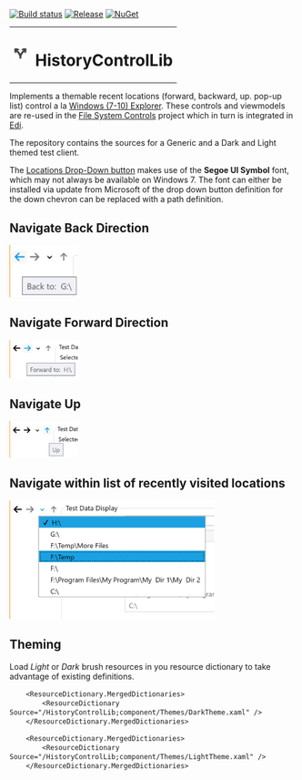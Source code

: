 [![Build status](https://ci.appveyor.com/api/projects/status/b5aljj6ec5cn10c0/branch/master?svg=true)](https://ci.appveyor.com/project/Dirkster99/historycontrollib/branch/master)
[![Release](https://img.shields.io/github/release/Dirkster99/MRULib.svg)](https://github.com/Dirkster99/MRULib/releases/latest)
[![NuGet](https://img.shields.io/nuget/dt/Dirkster.HistoryControlLib.svg)](http://nuget.org/packages/Dirkster.HistoryControlLib)

<table border="0" width="100%">
<tr>
    <td><img src="https://github.com/Dirkster99/Docu/blob/master/HistoryControlLib/Branch_32x.png?raw=true" width="24"/></td> <td><h1>HistoryControlLib</h1></td>
</tr>
</table>

Implements a themable recent locations (forward, backward, up. pop-up list) control a la <a href="https://github.com/Dirkster99/fsc/wiki/FSC-Windows-Explorer-(Cloned)">Windows (7-10) Explorer</a>.
These controls and viewmodels are re-used in the <a href="https://github.com/Dirkster99/fsc">File System Controls</a> project which in turn is integrated in <a href="https://github.com/Dirkster99/Edi">Edi</a>.

The repository contains the sources for a Generic and a Dark and Light themed test client.

The <a href="https://github.com/Dirkster99/HistoryControlLib/blob/master/source/HistoryControlLib/Controls/LocationsDropDown.xaml">Locations Drop-Down button</a> makes use of the **Segoe UI Symbol** font, which may not
always be available on Windows 7. The font can either be installed via update from Microsoft of the drop down
button definition for the down chevron can be replaced with a path definition.

## Navigate Back Direction
<img src="https://github.com/Dirkster99/Docu/blob/master/HistoryControlLib/Screenshots/Back.png?raw=true" width="120">

## Navigate Forward Direction
<img src="https://github.com/Dirkster99/Docu/blob/master/HistoryControlLib/Screenshots/Forward.png?raw=true" width="120">

## Navigate Up
<img src="https://github.com/Dirkster99/Docu/blob/master/HistoryControlLib/Screenshots/Up.png?raw=true" width="120">

## Navigate within list of recently visited locations
<img src="https://github.com/Dirkster99/Docu/blob/master/HistoryControlLib/Screenshots/RecentList.png?raw=true" width="360">

## Theming

Load *Light* or *Dark* brush resources in you resource dictionary to take advantage of existing definitions.

```XAML
    <ResourceDictionary.MergedDictionaries>
        <ResourceDictionary Source="/HistoryControlLib;component/Themes/DarkTheme.xaml" />
    </ResourceDictionary.MergedDictionaries>
```

```XAML
    <ResourceDictionary.MergedDictionaries>
        <ResourceDictionary Source="/HistoryControlLib;component/Themes/LightTheme.xaml" />
    </ResourceDictionary.MergedDictionaries>
```

